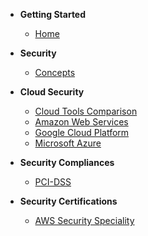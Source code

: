 - **Getting Started**

  - [Home](/)

- **Security**

  - [Concepts](Security/Concepts/basic.md)

- **Cloud Security**

  - [Cloud Tools Comparison](Security/Cloud/cloudcompare.md)
  - [Amazon Web Services](Security/Cloud/aws.md)
  - [Google Cloud Platform](Security/Cloud/gcp.md)
  - [Microsoft Azure](Security/Cloud/azure.md)

- **Security Compliances**

  - [PCI-DSS](Security/Compliances/pci-dss.md)

- **Security Certifications**

  - [AWS Security Speciality](Security/Certifications/aws-security-speciality.md)
